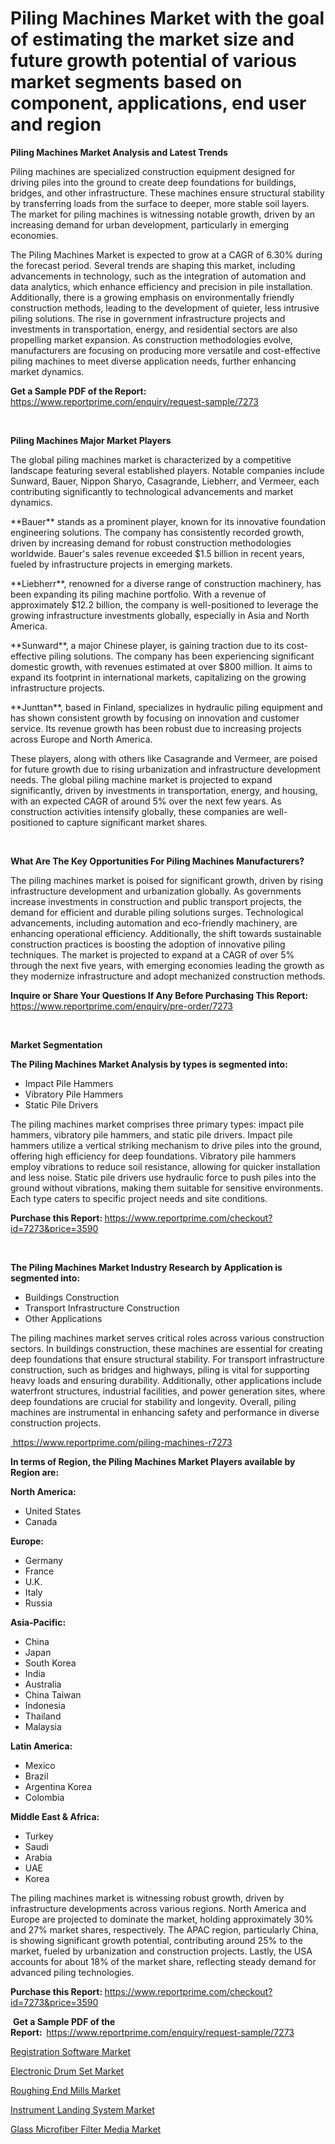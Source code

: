 <p><h1>Piling Machines Market with the goal of estimating the market size and future growth potential of various market segments based on component, applications, end user and region</h1></p><p><strong>Piling Machines Market Analysis and Latest Trends</strong></p>
<p><p>Piling machines are specialized construction equipment designed for driving piles into the ground to create deep foundations for buildings, bridges, and other infrastructure. These machines ensure structural stability by transferring loads from the surface to deeper, more stable soil layers. The market for piling machines is witnessing notable growth, driven by an increasing demand for urban development, particularly in emerging economies. </p><p>The Piling Machines Market is expected to grow at a CAGR of 6.30% during the forecast period. Several trends are shaping this market, including advancements in technology, such as the integration of automation and data analytics, which enhance efficiency and precision in pile installation. Additionally, there is a growing emphasis on environmentally friendly construction methods, leading to the development of quieter, less intrusive piling solutions. The rise in government infrastructure projects and investments in transportation, energy, and residential sectors are also propelling market expansion. As construction methodologies evolve, manufacturers are focusing on producing more versatile and cost-effective piling machines to meet diverse application needs, further enhancing market dynamics.</p></p>
<p><strong>Get a Sample PDF of the Report:&nbsp;</strong> <a href="https://www.reportprime.com/enquiry/request-sample/7273">https://www.reportprime.com/enquiry/request-sample/7273</a></p>
<p>&nbsp;</p>
<p><strong>Piling Machines Major Market Players</strong></p>
<p><p>The global piling machines market is characterized by a competitive landscape featuring several established players. Notable companies include Sunward, Bauer, Nippon Sharyo, Casagrande, Liebherr, and Vermeer, each contributing significantly to technological advancements and market dynamics.</p><p>**Bauer** stands as a prominent player, known for its innovative foundation engineering solutions. The company has consistently recorded growth, driven by increasing demand for robust construction methodologies worldwide. Bauer's sales revenue exceeded $1.5 billion in recent years, fueled by infrastructure projects in emerging markets.</p><p>**Liebherr**, renowned for a diverse range of construction machinery, has been expanding its piling machine portfolio. With a revenue of approximately $12.2 billion, the company is well-positioned to leverage the growing infrastructure investments globally, especially in Asia and North America.</p><p>**Sunward**, a major Chinese player, is gaining traction due to its cost-effective piling solutions. The company has been experiencing significant domestic growth, with revenues estimated at over $800 million. It aims to expand its footprint in international markets, capitalizing on the growing infrastructure projects.</p><p>**Junttan**, based in Finland, specializes in hydraulic piling equipment and has shown consistent growth by focusing on innovation and customer service. Its revenue growth has been robust due to increasing projects across Europe and North America.</p><p>These players, along with others like Casagrande and Vermeer, are poised for future growth due to rising urbanization and infrastructure development needs. The global piling machine market is projected to expand significantly, driven by investments in transportation, energy, and housing, with an expected CAGR of around 5% over the next few years. As construction activities intensify globally, these companies are well-positioned to capture significant market shares.</p></p>
<p>&nbsp;</p>
<p><strong>What Are The Key Opportunities For Piling Machines Manufacturers?</strong></p>
<p><p>The piling machines market is poised for significant growth, driven by rising infrastructure development and urbanization globally. As governments increase investments in construction and public transport projects, the demand for efficient and durable piling solutions surges. Technological advancements, including automation and eco-friendly machinery, are enhancing operational efficiency. Additionally, the shift towards sustainable construction practices is boosting the adoption of innovative piling techniques. The market is projected to expand at a CAGR of over 5% through the next five years, with emerging economies leading the growth as they modernize infrastructure and adopt mechanized construction methods.</p></p>
<p><strong>Inquire or Share Your Questions If Any Before Purchasing This Report:</strong> <a href="https://www.reportprime.com/enquiry/pre-order/7273">https://www.reportprime.com/enquiry/pre-order/7273</a></p>
<p>&nbsp;</p>
<p><strong>Market Segmentation</strong></p>
<p><strong>The Piling Machines Market Analysis by types is segmented into:</strong></p>
<p><ul><li>Impact Pile Hammers</li><li>Vibratory Pile Hammers</li><li>Static Pile Drivers</li></ul></p>
<p><p>The piling machines market comprises three primary types: impact pile hammers, vibratory pile hammers, and static pile drivers. Impact pile hammers utilize a vertical striking mechanism to drive piles into the ground, offering high efficiency for deep foundations. Vibratory pile hammers employ vibrations to reduce soil resistance, allowing for quicker installation and less noise. Static pile drivers use hydraulic force to push piles into the ground without vibrations, making them suitable for sensitive environments. Each type caters to specific project needs and site conditions.</p></p>
<p><strong>Purchase this Report:&nbsp;</strong><a href="https://www.reportprime.com/checkout?id=7273&price=3590">https://www.reportprime.com/checkout?id=7273&price=3590</a></p>
<p>&nbsp;</p>
<p><strong>The Piling Machines Market Industry Research by Application is segmented into:</strong></p>
<p><ul><li>Buildings Construction</li><li>Transport Infrastructure Construction</li><li>Other Applications</li></ul></p>
<p><p>The piling machines market serves critical roles across various construction sectors. In buildings construction, these machines are essential for creating deep foundations that ensure structural stability. For transport infrastructure construction, such as bridges and highways, piling is vital for supporting heavy loads and ensuring durability. Additionally, other applications include waterfront structures, industrial facilities, and power generation sites, where deep foundations are crucial for stability and longevity. Overall, piling machines are instrumental in enhancing safety and performance in diverse construction projects.</p></p>
<p><a href="https://www.reportprime.com/piling-machines-r7273">&nbsp;https://www.reportprime.com/piling-machines-r7273</a></p>
<p><strong>In terms of Region, the Piling Machines Market Players available by Region are:</strong></p>
<p>
    <p> <strong> North America: </strong>
        <ul>
            <li>United States</li>
            <li>Canada</li>
        </ul>
        </p> 
    <p> <strong> Europe: </strong>
        <ul>
            <li>Germany</li>
            <li>France</li>
            <li>U.K.</li>
            <li>Italy</li>
            <li>Russia</li>
        </ul>
        </p> 
    <p> <strong> Asia-Pacific: </strong>
        <ul>
            <li>China</li>
            <li>Japan</li>
            <li>South Korea</li>
            <li>India</li>
            <li>Australia</li>
            <li>China Taiwan</li>
            <li>Indonesia</li>
            <li>Thailand</li>
            <li>Malaysia</li>
        </ul>
        </p> 
    <p> <strong> Latin America: </strong>
        <ul>
            <li>Mexico</li>
            <li>Brazil</li>
            <li>Argentina Korea</li>
            <li>Colombia</li>
        </ul>
        </p> 
    <p> <strong> Middle East & Africa: </strong>
        <ul>
            <li>Turkey</li>
            <li>Saudi</li>
            <li>Arabia</li>
            <li>UAE</li>
            <li>Korea</li>
        </ul>
    </p>
    </p>
<p><p>The piling machines market is witnessing robust growth, driven by infrastructure developments across various regions. North America and Europe are projected to dominate the market, holding approximately 30% and 27% market shares, respectively. The APAC region, particularly China, is showing significant growth potential, contributing around 25% to the market, fueled by urbanization and construction projects. Lastly, the USA accounts for about 18% of the market share, reflecting steady demand for advanced piling technologies.</p></p>
<p><strong>Purchase this Report: </strong><a href="https://www.reportprime.com/checkout?id=7273&price=3590">https://www.reportprime.com/checkout?id=7273&price=3590</a></p>
<p>&nbsp;<strong>Get a Sample PDF of the Report:&nbsp;&nbsp;</strong><a href="https://www.reportprime.com/enquiry/request-sample/7273">https://www.reportprime.com/enquiry/request-sample/7273</a></p>
<p><strong></strong></p>
<p><p><a href="https://www.linkedin.com/pulse/registration-software-market-size-growing-cagr-69-report-p2eve?trackingId=Veo7dKmQQzKZjJ6WlEF2CQ%3D%3D">Registration Software Market</a></p><p><a href="https://medium.com/@sean.peake0978/strategic-roadmap-to-success-global-electronic-drum-set-market-analysis-2024-2031-2d244ee3395e">Electronic Drum Set Market</a></p><p><a href="https://issuu.com/reportprime-2/docs/roughing-end-mills-market-size-2030_6e64ba7f71eab0">Roughing End Mills Market</a></p><p><a href="https://github.com/WayneGriffin411/Market-Research-Report-List-1/blob/main/instrument-landing-system-market.md">Instrument Landing System Market</a></p><p><a href="https://medium.com/@sean.peake0978/future-of-innovation-global-glass-microfiber-filter-media-market-growth-and-opportunities-48b4ffdb5cb2">Glass Microfiber Filter Media Market</a></p></p>